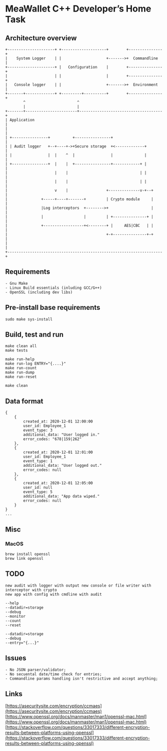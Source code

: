 MeaWallet C++ Developer’s Home Task
===================================

Architecture overview
---------------------

    +---------------------+ +--------------------+        +---------------+
    |    System Logger    | |                    +------->+  Commandline  |
    +---------------------+ |   Configuration    |        +---------------+
    |                     | |                    |        +---------------+
    |   Console logger    | |                    +------->+  Environment  |
    +-------+-------------+ +---------+----------+        +---------------+
            ^                       ^
            |                       |
    +-------+-----------------------+-------------------------------------+
    | Application                                                         |
    |                                                                     |
    | +----------------+          +----------------+                      |
    | | Audit logger   +--+----+->+Secure storage  +<-------------+       |
    | |                |  |    ^  |                |              |       |
    | +----------------+  |    |  +----------------+------------+ |       |
    |                     |    |                                | |       |
    |                     |    |                                | |       |
    |                     v    |                 +--------------v-+--+    |
    |               +-----+----+-------+         | Crypto module     |    |
    |               |Log interceptors  +-------->+                   |    |
    |               |                  |         | +---------------+ |    |
    |               +------------------+<--------+ |     AES|CBC   | |    |
    |                                            +-+---------------+-+    |
    |                                                                     |
    +---------------------------------------------------------------------+


Requirements
------------
    
    - Gnu Make
    - Linux Build essentials (inluding GCC/G++)
    - OpenSSL (including dev libs)


Pre-install base requirements
-----------------------------

    sudo make sys-install


Build, test and run
-------------------

    make clean all
    make tests

    make run-help
    make run-log ENTRY="{....}"
    make run-count
    make run-dump
    make run-reset

    make clean


Data format
-----------

    {
        {
            created_at: 2020-12-01 12:00:00
            user_id: Employee_1
            event_type: 3
            additional_data: "User logged in."
            error_codes: "678|159|262"
        },
        {
            created_at: 2020-12-01 12:01:00
            user_id: Employee_1
            event_type: 1
            additional_data: "User logged out."
            error_codes: null
        },
        {
            created_at: 2020-12-01 12:05:00
            user_id: null
            event_type: 5
            additional_data: "App data wiped."
            error_codes: null
        }
    }
    ...


Misc
----
### MacOS

    brew install openssl
    brew link openssl


TODO
----
    new audit with logger with output new console or file writer with interceptor with crypto
    new app with config with cmdline with audit

    --help
    --datadir=storage
    --debug
    --monitor
    --count
    --reset

    --datadir=storage
    --debug
    --entry="{...}"


Issues
------
    - No JSON parser/validator;
    - No secuental date/time check for entries;
    - Commandline params handling isn't restrictive and accept anything;

Links
-----
[https://asecuritysite.com/encryption/ccmaes](https://asecuritysite.com/encryption/ccmaes)  
[https://www.openssl.org/docs/manmaster/man1/openssl-mac.html](https://www.openssl.org/docs/manmaster/man1/openssl-mac.html)  
[https://stackoverflow.com/questions/33017333/different-encryption-results-between-platforms-using-openssl](https://stackoverflow.com/questions/33017333/different-encryption-results-between-platforms-using-openssl)  